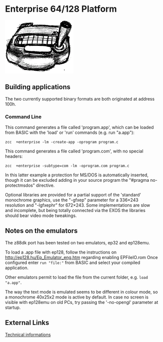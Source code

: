 #  Enterprise 64/128 Platform

![](images/platform/enterprise.gif)


## Building applications

The two currently supported binary formats are both originated at address 100h.

### Command Line

This command generates a file called 'program.app', which can be loaded from BASIC with the 'load' or 'run' commands (e.g. run "a.app"):

    zcc  +enterprise -lm -create-app -oprogram program.c


This command generates a file called 'program.com', with no special headers:

    zcc  +enterprise -subtype=com -lm -oprogram.com program.c

In this latter example a protection for MS/DOS is automatically inserted, though it can be excluded adding in your source program the "#pragma no-protectmsdos" directive.

Optional libraries are provided for a partial support of the 'standard' monochrome graphics, use the "-gfxep" parameter for a 336×243 resolution and "-lgfxephr" for 672×243.
Some implementations are slow and incomplete, but being totally connected via the EXOS the libraries should bear video mode tweakings.


## Notes on the emulators

The z88dk port has been tested on two emulators, ep32 and ep128emu.

To load a .app file with ep128, follow the instructions on http://ep128.hu/Ep_Emulator_eng.htm regarding enabling EPFileIO.rom Once configured enter `run "file:"` from BASIC and select your compiled application.

Other emulators permit to load the file from the current folder, e.g. `load "a.app"`.

The way the text mode is emulated seems to be different in colour mode, so a monochrome 40x25x2 mode is active by default.
In case no screen is visible with ep128emu on old PCs, try passing the '-no-opengl' parameter at startup.


## External Links

[Technical informations](http://ep.homeserver.hu/Dokumentacio/Konyvek/EXOS_2.1_technikal_information/index.html)
